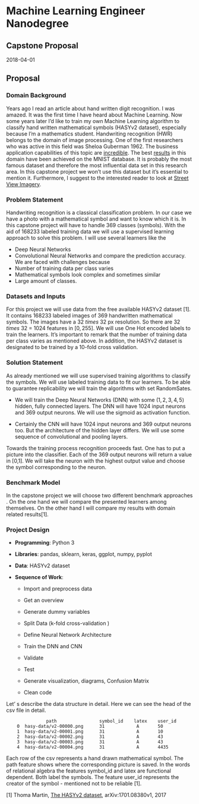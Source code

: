 Machine Learning Engineer Nanodegree 
====================================

 
Capstone Proposal 
-----------------

2018-04-01

Proposal
--------

### Domain Background

Years ago I read an article about hand written digit recognition. I was amazed. It was the first time I have heard about Machine Learning. Now some years later I’d like to train my own Machine Learning algorithm to classify hand written mathematical symbols (HASYv2 dataset), especially because I’m a mathematics student. Handwriting recognition (HWR) belongs to the domain of image processing. One of the first researchers who was active in this field was Sheloa Guberman 1962. The business application capabilities of this topic are [incredible](https://formtek.com/blog/handwriting-recognition-digitizing-text-from-handwritten-paper-documents/). The best [results](https://en.wikipedia.org/wiki/MNIST_database) in this domain have been achieved on the MNIST database. It is probably the most famous dataset and therefore the most influential data set in this research area. In this capstone project we won’t use this dataset but it’s essential to mention it. Furthermore, I suggest to the interested reader to look at [Street View Imagery](https://arxiv.org/pdf/1312.6082.pdf).


### Problem Statement
Handwriting recognition is a classical classification problem. In our case we have a photo with a mathematical symbol and want to know which it is. In this capstone project will have to handle 369 classes (symbols). With the aid of 168233 labeled training data we will use a supervised learning approach to solve this problem. I will use several learners like the
-   Deep Neural Networks
-   Convolutional Neural Networks
and compare the prediction accuracy. We are faced with challenges because
-   Number of training data per class varies
-   Mathematical symbols look complex and sometimes similar
-   Large amount of classes.
### Datasets and Inputs 

For this project we will use data from the free available HASYv2 dataset $[1]$. It contains 168233 labeled images of 369 handwritten mathematical symbols. The images have a 32 $times$ 32 px resolution. So there are 32 $times$ 32 = 1024 features in $[ 0,255 ]$. We will use One Hot encoded labels to train the learners. It’s important to remark that the number of training data per class varies as mentioned above. In addition, the HASYv2 dataset is designated to be trained by a 10-fold cross validation.

### Solution Statement 

As already mentioned we will use supervised training algorithms to classify the symbols. We will use labeled training data to fit our learners. To be able to guarantee replicability we will train the algorithms with set RandomSates.

-   We will train the Deep Neural Networks (DNN) with some $(1,2,3,4,5)$ hidden, fully connected layers. The DNN will have 1024 input neurons and 369 output neurons. We will use the sigmoid as activation function.

-   Certainly the CNN will have 1024 input neurons and 369 output neurons too. But the architecture of the hidden layer differs. We will use some sequence of convolutional and pooling layers.

Towards the training process recognition proceeds fast. One has to put a picture into the classifier. Each of the 369 output neurons will return a value in [0,1]. We will take the neuron with the highest output value and choose the symbol corresponding to the neuron.

### Benchmark Model 

In the capstone project we will choose two different benchmark approaches . On the one hand we will compare the presented learners among themselves. On the other hand I will compare my results with domain related results[1].


### Project Design 

-   **Programming**: Python 3

-   **Libraries**: pandas, sklearn, keras, ggplot, numpy, pyplot

-   **Data**: HASYv2 dataset

-   **Sequence of Work**:

    -   Import and preprocess data

    -   Get an overview

    -   Generate dummy variables

    -   Split Data (k-fold cross-validation )

    -   Define Neural Network Architecture

    -   Train the DNN and CNN

    -   Validate

    -   Test

    -   Generate visualization, diagrams, Confusion Matrix

    -   Clean code

Let’ s describe the data structure in detail. Here we can see the head of the csv file in detail.

                   path                symbol_id    latex    user_id
        0  hasy-data/v2-00000.png      31            A       50
        1  hasy-data/v2-00001.png      31            A       10
        2  hasy-data/v2-00002.png      31            A       43
        3  hasy-data/v2-00003.png      31            A       43
        4  hasy-data/v2-00004.png      31            A       4435
        

Each row of the csv represents a hand drawn mathematical symbol. The path feature shows where the corresponding picture is saved. In the words of relational algebra the features symbol_id and latex are functional dependent. Both label the symbols. The feature user_id represents the creator of the symbol - mentioned not to be reliable [1].

[1] Thoma Martin, [The HASYv2 dataset](https://arxiv.org/pdf/1701.08380.pdf), arXiv:1701.08380v1, 2017

